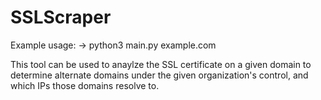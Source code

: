 # SSLScraper

Example usage:
-> python3 main.py example.com


This tool can be used to anaylze the SSL certificate on a given domain to determine alternate domains under the given organization's control, and which IPs those domains resolve to.
